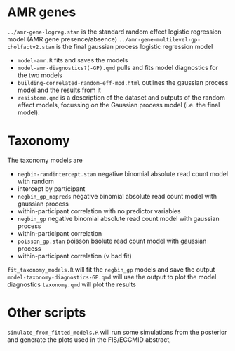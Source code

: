 # AMR genes

`../amr-gene-logreg.stan` is the standard random effect logistic regression
model (AMR gene presence/absence)
`../amr-gene-multilevel-gp-cholfactv2.stan` is the final gaussian process
logistic regression model

- `model-amr.R` fits and saves the models  
- `model-amr-diagnostics?(-GP).qmd` pulls and fits model diagnostics for the two
models  
- `building-correlated-random-eff-mod.html` outlines the gaussian process model and
the results from it 
- `resistome.qmd` is a description of the dataset and outputs of the random effect
models, focussing on the Gaussian process model (i.e. the final model).

# Taxonomy

The taxonomy models are

- `negbin-randintercept.stan` negative binomial absolute read count model with random
- intercept by participant
- `negbin_gp_nopreds` negative binomial absolute read count model with gaussian process
- within-participant correlation with no predictor variables
- `negbin_gp` negative binomial absolute read count model with gaussian process
- within-participant correlation
- `poisson_gp.stan` poisson bsolute read count model with gaussian process
- within-participant correlation (v bad fit)

`fit_taxonomy_models.R` will fit the `negbin_gp` models and save the output
`model-taxonomy-diagnostics-GP.qmd` will use the output to plot the model
diagnostics
`taxonomy.qmd` will plot the results

# Other scripts

`simulate_from_fitted_models.R` will run some simulations from the posterior and
generate the plots used in the FIS/ECCMID abstract,



